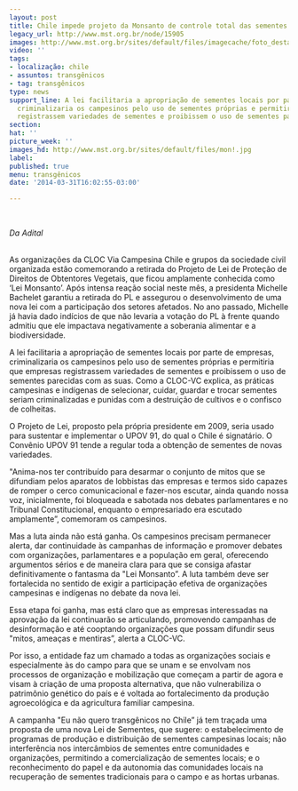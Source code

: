 ```yaml
---
layout: post
title: Chile impede projeto da Monsanto de controle total das sementes transgênicas
legacy_url: http://www.mst.org.br/node/15905
images: http://www.mst.org.br/sites/default/files/imagecache/foto_destaque/mon!.jpg
video: ''
tags:
- localização: chile
- assuntos: transgênicos
- tag: transgênicos
type: news
support_line: A lei facilitaria a apropriação de sementes locais por parte de empresas,
  criminalizaria os campesinos pelo uso de sementes próprias e permitiria que empresas
  registrassem variedades de sementes e proibissem o uso de sementes parecidas.
section: 
hat: ''
picture_week: ''
images_hd: http://www.mst.org.br/sites/default/files/mon!.jpg
label: 
published: true
menu: transgênicos
date: '2014-03-31T16:02:55-03:00'

---
```

<p>&nbsp;</p><p><em>Da Adital<br><br type="_moz"></em></p><p>As organizações da CLOC Via Campesina Chile e grupos da sociedade civil organizada estão comemorando a retirada do Projeto de Lei de Proteção de Direitos de Obtentores Vegetais, que ficou amplamente conhecida como ‘Lei Monsanto’. Após intensa reação social neste mês, a presidenta Michelle Bachelet garantiu a retirada do PL e assegurou o desenvolvimento de uma nova lei com a participação dos setores afetados. No ano passado, Michelle já havia dado indícios de que não levaria a votação do PL à frente quando admitiu que ele impactava negativamente a soberania alimentar e a biodiversidade.</p><p>A lei facilitaria a apropriação de sementes locais por parte de empresas, criminalizaria os campesinos pelo uso de sementes próprias e permitiria que empresas registrassem variedades de sementes e proibissem o uso de sementes parecidas com as suas. Como a CLOC-VC explica, as práticas campesinas e indígenas de selecionar, cuidar, guardar e trocar sementes seriam criminalizadas e punidas com a destruição de cultivos e o confisco de colheitas.</p><p>O Projeto de Lei, proposto pela própria presidente em 2009, seria usado para sustentar e implementar o UPOV 91, do qual o Chile é signatário. O Convênio UPOV 91 tende a regular toda a obtenção de sementes de novas variedades.</p><p>"Anima-nos ter contribuído para desarmar o conjunto de mitos que se difundiam pelos aparatos de lobbistas das empresas e termos sido capazes de romper o cerco comunicacional e fazer-nos escutar, ainda quando nossa voz, inicialmente, foi bloqueada e sabotada nos debates parlamentares e no Tribunal Constitucional, enquanto o empresariado era escutado amplamente”, comemoram os campesinos.</p><p>Mas a luta ainda não está ganha. Os campesinos precisam permanecer alerta, dar continuidade às campanhas de informação e promover debates com organizações, parlamentares e a população em geral, oferecendo argumentos sérios e de maneira clara para que se consiga afastar definitivamente o fantasma da "Lei Monsanto”. A luta também deve ser fortalecida no sentido de exigir a participação efetiva de organizações campesinas e indígenas no debate da nova lei.</p><p>Essa etapa foi ganha, mas está claro que as empresas interessadas na aprovação da lei continuarão se articulando, promovendo campanhas de desinformação e até cooptando organizações que possam difundir seus "mitos, ameaças e mentiras”, alerta a CLOC-VC.</p><p>Por isso, a entidade faz um chamado a todas as organizações sociais e especialmente às do campo para que se unam e se envolvam nos processos de organização e mobilização que começam a partir de agora e visam à criação de uma proposta alternativa, que não vulnerabiliza o patrimônio genético do país e é voltada ao fortalecimento da produção agroecológica e da agricultura familiar campesina.</p><p>A campanha "Eu não quero transgênicos no Chile” já tem traçada uma proposta de uma nova Lei de Sementes, que sugere: o estabelecimento de programas de produção e distribuição de sementes campesinas locais; não interferência nos intercâmbios de sementes entre comunidades e organizações, permitindo a comercialização de sementes locais; e o reconhecimento do papel e da autonomia das comunidades locais na recuperação de sementes tradicionais para o campo e as hortas urbanas.</p><p>&nbsp;</p><p>&nbsp;</p>
